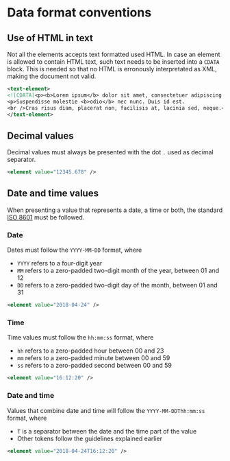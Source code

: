 # Data format conventions

## Use of HTML in text
Not all the elements accepts text formatted used HTML.
In case an element is allowed to contain HTML text, such text needs to be inserted into a `CDATA` block.
This is needed so that no HTML is erronously interpretated as XML, making the document not valid.

```xml
<text-element>
<![CDATA[<p><b>Lorem ipsum</b> dolor sit amet, consectetuer adipiscing elit.</p>
<p>Suspendisse molestie <b>odio</b> nec nunc. Duis id est.
<br />Cras risus diam, placerat non, facilisis at, lacinia sed, neque.</p>]]>
</text-element>
```

## Decimal values
Decimal values must always be presented with the dot `.` used as decimal separator.

```xml
<element value="12345.678" />
```

## Date and time values
When presenting a value that represents a date, a time or both, the standard [ISO 8601](https://en.wikipedia.org/wiki/ISO_8601) must be followed.

### Date
Dates must follow the `YYYY-MM-DD` format, where
* `YYYY` refers to a four-digit year
* `MM` refers to a zero-padded two-digit month of the year, between 01 and 12
* `DD` refers to a zero-padded two-digit day of the month, between 01 and 31

```xml
<element value="2018-04-24" />
```

### Time
Time values must follow the `hh:mm:ss` format, where
* `hh` refers to a zero-padded hour between 00 and 23
* `mm` refers to a zero-padded minute between 00 and 59
* `ss` refers to a zero-padded second between 00 and 59

```xml
<element value="16:12:20" />
```

### Date and time
Values that combine date and time will follow the `YYYY-MM-DDThh:mm:ss` format, where
* `T` is a separator between the date and the time part of the value
* Other tokens follow the guidelines explained earlier

```xml
<element value="2018-04-24T16:12:20" />
```
